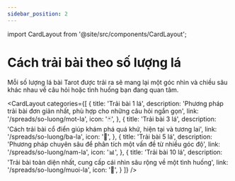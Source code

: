 ```yaml
---
sidebar_position: 2
---
```


import CardLayout from '@site/src/components/CardLayout';

# Cách trải bài theo số lượng lá

Mỗi số lượng lá bài Tarot được trải ra sẽ mang lại một góc nhìn và chiều sâu khác nhau về câu hỏi hoặc tình huống bạn đang quan tâm.

<CardLayout 
  categories={[
    {
      title: 'Trải bài 1 lá',
      description: 'Phương pháp trải bài đơn giản nhất, phù hợp cho những câu hỏi ngắn gọn',
      link: '/spreads/so-luong/mot-la',
      icon: '🃏',
    },
    {
      title: 'Trải bài 3 lá',
      description: 'Cách trải bài cổ điển giúp khám phá quá khứ, hiện tại và tương lai',
      link: '/spreads/so-luong/ba-la',
      icon: '🔄',
    },
    {
      title: 'Trải bài 5 lá',
      description: 'Phương pháp chuyên sâu để phân tích một vấn đề từ nhiều góc độ',
      link: '/spreads/so-luong/nam-la',
      icon: '📊',
    },
    {
      title: 'Trải bài 10 lá',
      description: 'Trải bài toàn diện nhất, cung cấp cái nhìn sâu rộng về một tình huống',
      link: '/spreads/so-luong/muoi-la',
      icon: '🌟',
    }
  ]}
/>